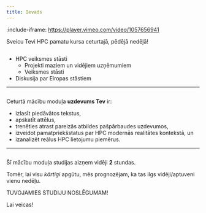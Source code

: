 ```yaml
---
title: Ievads
---
```


:include-iframe: https://player.vimeo.com/video/1057656941

Sveicu Tevi HPC pamatu kursa ceturtajā, pēdējā nedēļā!  

```attention-note {label: "Ceturtās nedēļas tēmas"}
```
- HPC veiksmes stāsti  
  - Projekti maziem un vidējiem uzņēmumiem
  - Veiksmes stāsti  
- Diskusija par Eiropas stāstiem

---

```attention-note {label: "Tavs uzdevums"}
```
Ceturtā mācību moduļa **uzdevums Tev** ir:
- izlasīt piedāvātos tekstus,
- apskatīt attēlus,
- trenēties atrast pareizās atbildes pašpārbaudes uzdevumos,
- izveidot pamatpriekšstatus par HPC modernās realitātes kontekstā, un
- izanalizēt reālus HPC lietojumu piemērus.

---

```attention-note {label: "Studijas prasa Tavu laiku"}
```
Šī mācību moduļa studijas aizņem vidēji **2** stundas.
<!--
[4. MĀCĪBU MODUĻA STUDIJAS SĀKAS ŠEIT!](https://hpc-pamati-saturs.learning.lv/preview/4-modulis/1_1)
-->
Tomēr, lai visu *kārtīgi* apgūtu, mēs prognozējam, ka tas ilgs vidēji/aptuveni vienu nedēļu.

TUVOJAMIES STUDIJU NOSLĒGUMAM!

Lai veicas!
